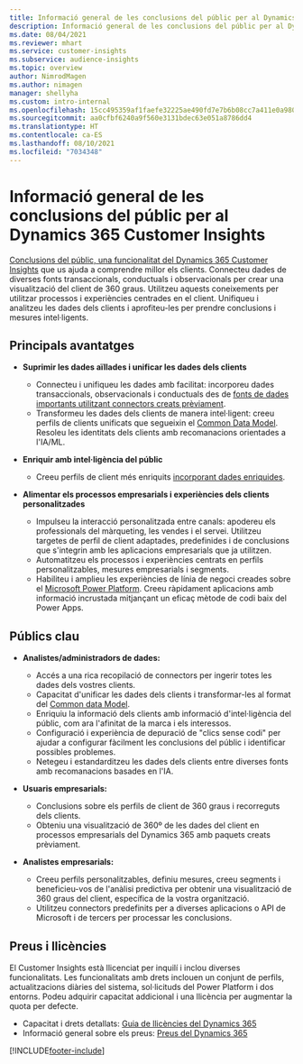```yaml
---
title: Informació general de les conclusions del públic per al Dynamics 365 Customer Insights
description: Informació general de les conclusions del públic per al Dynamics 365 Customer Insights.
ms.date: 08/04/2021
ms.reviewer: mhart
ms.service: customer-insights
ms.subservice: audience-insights
ms.topic: overview
author: NimrodMagen
ms.author: nimagen
manager: shellyha
ms.custom: intro-internal
ms.openlocfilehash: 15cc495359af1faefe32225ae490fd7e7b6b08cc7a411e0a9804da6ec704099c
ms.sourcegitcommit: aa0cfbf6240a9f560e3131bdec63e051a8786dd4
ms.translationtype: HT
ms.contentlocale: ca-ES
ms.lasthandoff: 08/10/2021
ms.locfileid: "7034348"
---
```

# <a name="audience-insights-for-dynamics-365-customer-insights-overview"></a>Informació general de les conclusions del públic per al Dynamics 365 Customer Insights

[Conclusions del públic, una funcionalitat del Dynamics 365 Customer Insights](https://dynamics.microsoft.com/ai/customer-insights/audience-insights-capability/) que us ajuda a comprendre millor els clients. Connecteu dades de diverses fonts transaccionals, conductuals i observacionals per crear una visualització del client de 360 graus. Utilitzeu aquests coneixements per utilitzar processos i experiències centrades en el client. Unifiqueu i analitzeu les dades dels clients i aprofiteu-les per prendre conclusions i mesures intel·ligents.

## <a name="main-benefits"></a>Principals avantatges 

- **Suprimir les dades aïllades i unificar les dades dels clients**

  - Connecteu i unifiqueu les dades amb facilitat: incorporeu dades transaccionals, observacionals i conductuals des de [fonts de dades importants utilitzant connectors creats prèviament](data-sources.md).
  - Transformeu les dades dels clients de manera intel·ligent: creeu perfils de clients unificats que segueixin el [Common Data Model](/common-data-model/). Resoleu les identitats dels clients amb recomanacions orientades a l'IA/ML.

- **Enriquir amb intel·ligència del públic**

  - Creeu perfils de client més enriquits [incorporant dades enriquides](enrichment-hub.md).  

- **Alimentar els processos empresarials i experiències dels clients personalitzades**

  - Impulseu la interacció personalitzada entre canals: apodereu els professionals del màrqueting, les vendes i el servei. Utilitzeu targetes de perfil de client adaptades, predefinides i de conclusions que s'integrin amb les aplicacions empresarials que ja utilitzen.
  - Automatitzeu els processos i experiències centrats en perfils personalitzables, mesures empresarials i segments.
  - Habiliteu i amplieu les experiències de línia de negoci creades sobre el [Microsoft Power Platform](https://powerplatform.microsoft.com/). Creeu ràpidament aplicacions amb informació incrustada mitjançant un eficaç mètode de codi baix del Power Apps.  

## <a name="key-audiences"></a>Públics clau

- **Analistes/administradors de dades:**

  - Accés a una rica recopilació de connectors per ingerir totes les dades dels vostres clients.
  - Capacitat d'unificar les dades dels clients i transformar-les al format del [Common data Model](/common-data-model/).
  - Enriquiu la informació dels clients amb informació d'intel·ligència del públic, com ara l'afinitat de la marca i els interessos.
  - Configuració i experiència de depuració de "clics sense codi" per ajudar a configurar fàcilment les conclusions del públic i identificar possibles problemes.
  - Netegeu i estandarditzeu les dades dels clients entre diverses fonts amb recomanacions basades en l'IA.  

- **Usuaris empresarials:**

  - Conclusions sobre els perfils de client de 360 graus i recorreguts dels clients.
  - Obteniu una visualització de 360º de les dades del client en processos empresarials del Dynamics 365 amb paquets creats prèviament.

- **Analistes empresarials:**

  - Creeu perfils personalitzables, definiu mesures, creeu segments i beneficieu-vos de l'anàlisi predictiva per obtenir una visualització de 360 graus del client, específica de la vostra organització.  
  - Utilitzeu connectors predefinits per a diverses aplicacions o API de Microsoft i de tercers per processar les conclusions.

## <a name="pricing-and-licensing"></a>Preus i llicències

El Customer Insights està llicenciat per inquilí i inclou diverses funcionalitats. Les funcionalitats amb drets inclouen un conjunt de perfils, actualitzacions diàries del sistema, sol·licituds del Power Platform i dos entorns. Podeu adquirir capacitat addicional i una llicència per augmentar la quota per defecte. 
- Capacitat i drets detallats: [Guia de llicències del Dynamics 365](https://go.microsoft.com/fwlink/?LinkId=866544)
- Informació general sobre els preus: [Preus del Dynamics 365](https://dynamics.microsoft.com/pricing/#CustomerDataPlatform)

[!INCLUDE[footer-include](../includes/footer-banner.md)]